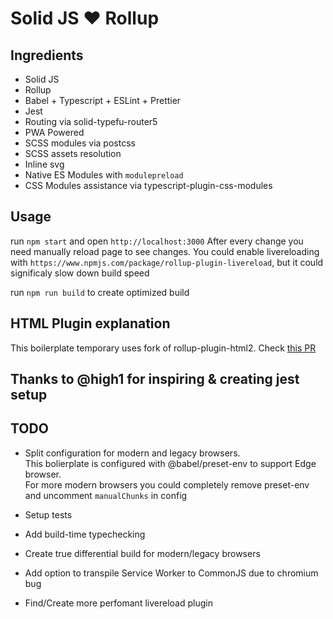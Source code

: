 # Solid JS ❤ Rollup

## Ingredients

- Solid JS
- Rollup
- Babel + Typescript + ESLint + Prettier
- Jest
- Routing via solid-typefu-router5
- PWA Powered
- SCSS modules via postcss
- SCSS assets resolution
- Inline svg
- Native ES Modules with `modulepreload`
- CSS Modules assistance via typescript-plugin-css-modules

## Usage

run `npm start` and open `http://localhost:3000`
After every change you need manually reload page to see changes. You could enable livereloading with `https://www.npmjs.com/package/rollup-plugin-livereload`, but it could significaly slow down build speed

run `npm run build` to create optimized build

## HTML Plugin explanation

This boilerplate temporary uses fork of rollup-plugin-html2. Check [this PR](https://github.com/mentaljam/rollup-plugin-html2/pull/7)

## Thanks to @high1 for inspiring & creating jest setup

## TODO

- Split configuration for modern and legacy browsers.  
  This bolierplate is configured with @babel/preset-env to support Edge browser.  
  For more modern browsers you could completely remove preset-env and uncomment `manualChunks` in config

- Setup tests
- Add build-time typechecking
- Create true differential build for modern/legacy browsers
- Add option to transpile Service Worker to CommonJS due to chromium bug
- Find/Create more perfomant livereload plugin

